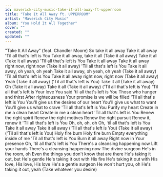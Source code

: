 ```yaml
---
id: maverick-city-music-take-it-all-away-ft-upperroom
title: "Take It All Away ft. UPPERROOM"
artist: "Maverick City Music"
album: "You Hold It All Together"
cover: ""
created: ""
updated: ""
---
```


"Take It All Away"
(feat. Chandler Moore)
So take it all away
Take it all away
'Til all that's left is You
Take it all away, take it all
(Take it all away) Take it all
(Take it all away)
'Til all that's left is You
Take it all away
Take it all away right now, right now
(Take it all away)
'Til all that's left is You
Take it all away, oh yeah, oh yeah
Take it all away, oh yeah, oh yeah
(Take it all away)
'Til all that's left is You
Take it all away right now, right now
(Take it all away) Yeah
(Take it all away)
('Til all that's left is You) Take it all
(Take it all away) Oh
(Take it all away) Take it all
(Take it all away)
('Til all that's left is You)
'Til all that's left is Your love
You said 'til all that's left is You
Those who hunger and thirst
After righteousness
Your promise is we will be filled
'Til all that's left is You
You'll give us the desires of our heart
You'll give us what to want
You'll give us what to crave
'Til all that's left is You
Purify my heart
Create in me a clean heart
Create in me a clean heart
'Til all that's left is You
Renew the right spirit
Renew the right motives
Renew the right pursuit
Renew it, renew it
'Til all that's left is You
Oh, oh, oh, oh
Oh, 'til all that's left is You
Take it all away
Take it all away
('Til all that's left is You)
(Take it all away)
('Til all that's left is You)
Holy fire burn
Holy fire burn
Empty everything inside of me
'Til all that's left is You
Burn it all away
Right now in Your presence
Oh, 'til all that's left is You
There's a cleansing happening now
Lift your hands
There's a cleansing happening now
The divine surgeon
He's in the room, oh
Even the things you don't know that are there
He's taking it out, but He's gentle
He's taking it out with His fire
He's taking it out with His love, His love, His love
He's a gentle surgeon
He won't hurt you, oh
He's taking it out, yeah
(Take whatever you desire)